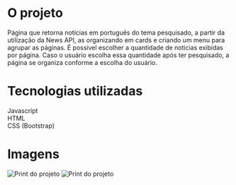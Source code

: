 # O projeto

Página que retorna notícias em português do tema pesquisado, a partir da utilização da News API, as organizando em cards e criando um menu para agrupar as páginas.  É possível escolher a quantidade de notícias exibidas por página. Caso o usuário escolha essa quantidade após ter pesquisado, a página se organiza conforme a escolha do usuário.

# Tecnologias utilizadas

Javascript<br>
HTML<br>
CSS (Bootstrap)

# Imagens

![Print do projeto](https://i.imgur.com/nbEo4BE.png)
![Print do projeto](https://i.imgur.com/tCmSR5m.png)



